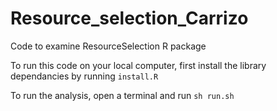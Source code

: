# Resource_selection_Carrizo
Code to examine ResourceSelection R package

To run this code on your local computer, first install the library dependancies by running
`install.R`

To run the analysis, open a terminal and run
`sh run.sh`
